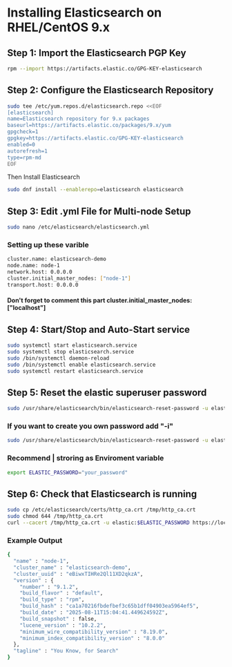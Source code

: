 # Installing Elasticsearch on RHEL/CentOS 9.x

## Step 1: Import the Elasticsearch PGP Key
```bash
rpm --import https://artifacts.elastic.co/GPG-KEY-elasticsearch
```

## Step 2: Configure the Elasticsearch Repository
```bash
sudo tee /etc/yum.repos.d/elasticsearch.repo <<EOF
[elasticsearch]
name=Elasticsearch repository for 9.x packages
baseurl=https://artifacts.elastic.co/packages/9.x/yum
gpgcheck=1
gpgkey=https://artifacts.elastic.co/GPG-KEY-elasticsearch
enabled=0
autorefresh=1
type=rpm-md
EOF
```
Then Install Elasticsearch
```bash
sudo dnf install --enablerepo=elasticsearch elasticsearch
```
## Step 3: Edit .yml File for Multi-node Setup
```bash
sudo nano /etc/elasticsearch/elasticsearch.yml
```
### Setting up these varible
```bash
cluster.name: elasticsearch-demo
node.name: node-1
network.host: 0.0.0.0
cluster.initial_master_nodes: ["node-1"]
transport.host: 0.0.0.0
```
#### Don't forget to comment this part cluster.initial_master_nodes: ["localhost"]

## Step 4: Start/Stop and Auto-Start service
```bash
sudo systemctl start elasticsearch.service
sudo systemctl stop elasticsearch.service
sudo /bin/systemctl daemon-reload
sudo /bin/systemctl enable elasticsearch.service
sudo systemctl restart elasticsearch.service
```
## Step 5: Reset the elastic superuser password
```bash
sudo /usr/share/elasticsearch/bin/elasticsearch-reset-password -u elastic
```
### If you want to create you own password add "-i"
```bash
sudo /usr/share/elasticsearch/bin/elasticsearch-reset-password -u elastic -i
```
### Recommend | stroring as Enviroment variable
```bash
export ELASTIC_PASSWORD="your_password"
```
## Step 6: Check that Elasticsearch is running
```bash
sudo cp /etc/elasticsearch/certs/http_ca.crt /tmp/http_ca.crt
sudo chmod 644 /tmp/http_ca.crt
curl --cacert /tmp/http_ca.crt -u elastic:$ELASTIC_PASSWORD https://localhost:9200
```
### Example Output
```bash
{
  "name" : "node-1",
  "cluster_name" : "elasticsearch-demo",
  "cluster_uuid" : "eBiwxTIHRe2Ql11XD2qkzA",
  "version" : {
    "number" : "9.1.2",
    "build_flavor" : "default",
    "build_type" : "rpm",
    "build_hash" : "ca1a70216fbdefbef3c65b1dff04903ea5964ef5",
    "build_date" : "2025-08-11T15:04:41.449624592Z",
    "build_snapshot" : false,
    "lucene_version" : "10.2.2",
    "minimum_wire_compatibility_version" : "8.19.0",
    "minimum_index_compatibility_version" : "8.0.0"
  },
  "tagline" : "You Know, for Search"
}
```
